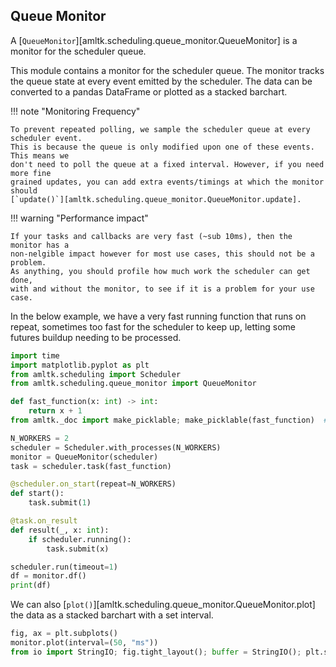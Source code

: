 ## Queue Monitor
A [`QueueMonitor`][amltk.scheduling.queue_monitor.QueueMonitor] is a
monitor for the scheduler queue.

This module contains a monitor for the scheduler queue. The monitor tracks the
queue state at every event emitted by the scheduler. The data can be converted
to a pandas DataFrame or plotted as a stacked barchart.

!!! note "Monitoring Frequency"

    To prevent repeated polling, we sample the scheduler queue at every scheduler event.
    This is because the queue is only modified upon one of these events. This means we
    don't need to poll the queue at a fixed interval. However, if you need more fine
    grained updates, you can add extra events/timings at which the monitor should
    [`update()`][amltk.scheduling.queue_monitor.QueueMonitor.update].

!!! warning "Performance impact"

    If your tasks and callbacks are very fast (~sub 10ms), then the monitor has a
    non-nelgible impact however for most use cases, this should not be a problem.
    As anything, you should profile how much work the scheduler can get done,
    with and without the monitor, to see if it is a problem for your use case.

In the below example, we have a very fast running function that runs on repeat,
sometimes too fast for the scheduler to keep up, letting some futures buildup needing
to be processed.

```python exec="true" source="material-block" result="python" session="queue-monitor"
import time
import matplotlib.pyplot as plt
from amltk.scheduling import Scheduler
from amltk.scheduling.queue_monitor import QueueMonitor

def fast_function(x: int) -> int:
    return x + 1
from amltk._doc import make_picklable; make_picklable(fast_function)  # markdown-exec: hide

N_WORKERS = 2
scheduler = Scheduler.with_processes(N_WORKERS)
monitor = QueueMonitor(scheduler)
task = scheduler.task(fast_function)

@scheduler.on_start(repeat=N_WORKERS)
def start():
    task.submit(1)

@task.on_result
def result(_, x: int):
    if scheduler.running():
        task.submit(x)

scheduler.run(timeout=1)
df = monitor.df()
print(df)
```

We can also [`plot()`][amltk.scheduling.queue_monitor.QueueMonitor.plot] the data as a
stacked barchart with a set interval.

```python exec="true" source="material-block" html="true" session="queue-monitor"
fig, ax = plt.subplots()
monitor.plot(interval=(50, "ms"))
from io import StringIO; fig.tight_layout(); buffer = StringIO(); plt.savefig(buffer, format="svg"); print(buffer.getvalue())  # markdown-exec: hide
```
